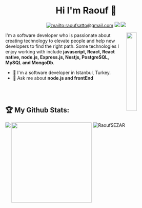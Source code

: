 
<h1 align="center">Hi I'm Raouf 👋</h1>
<p align="center">
   <p align="center">
    <a href="mailto:raoufsatto@gmail.com" target="_blank"><img src="https://img.shields.io/badge/gmail-B23121?style=flat&logo=gmail&logoColor=white" alt="mailto:raoufsatto@gmail.com"/></a>
    <a href="https://www.linkedin.com/in/raouf-satto/" target="_blank"><img src="https://img.shields.io/badge/linkedin-%230177B5?style=flat&logo=linkedin&logoColor=white"/></a>
    <a href="https://www.instagram.com/raoufsatto/" target="_blank"><img src="https://img.shields.io/badge/instagram-%23E4415F?style=flat&logo=instagram&logoColor=white"/></a>
  </p>
  
  <img src="https://user-images.githubusercontent.com/64332249/101525255-1c745700-399c-11eb-8839-f570a2ea69e8.png" align="right" width="25%"/>

I'm a software developer who is passionate about creating technology to elevate people and help new developers to find the right path. Some technologies I enjoy working with include **javascript, React, React native, node.js, Express.js, Nestjs, PostgreSQL, MySQL and MongoDb**.

- 🔭 I'm a software developer in Istanbul, Turkey.
- 💬 Ask me about **node.js and frontEnd**

</br>
</br>









## :trophy: My Github Stats:
<div>
<a href="https://github-readme-stats.vercel.app/api?username=RaoufSEZAR&theme=radical">
  <img  align="left" src="https://github-readme-stats.vercel.app/api?username=RaoufSEZAR&theme=radical" />
</a>
<a href="https://github-readme-stats.vercel.app/api/top-langs/?username=RaoufSEZAR&theme=radical">
  <img align="left" height="250" src="https://github-readme-stats.vercel.app/api/top-langs/?username=RaoufSEZAR&theme=radical" />
</a>
</div>


<p align="center">
 <img src="https://komarev.com/ghpvc/?username=RaoufSEZAR&color=green&style=plastic" alt="RaoufSEZAR" /> 
</p>
